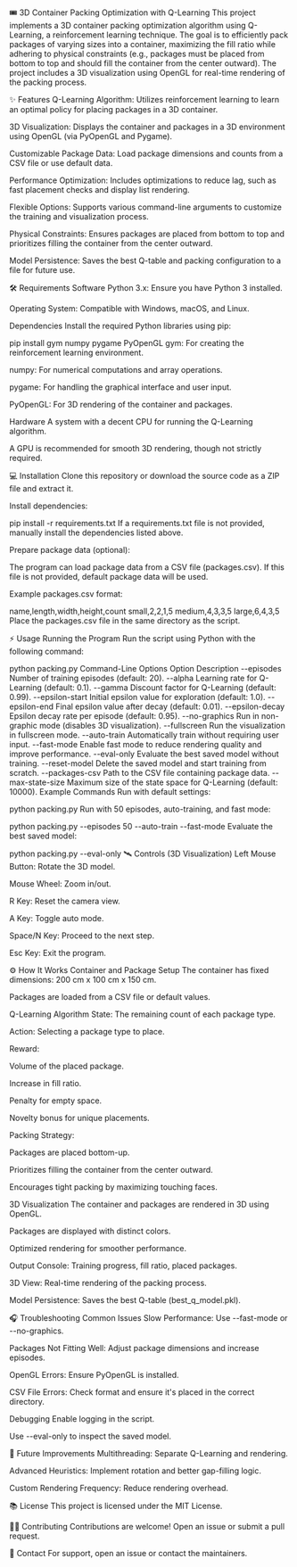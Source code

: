 
🎟️ 3D Container Packing Optimization with Q-Learning
This project implements a 3D container packing optimization algorithm using Q-Learning, a reinforcement learning technique. The goal is to efficiently pack packages of varying sizes into a container, maximizing the fill ratio while adhering to physical constraints (e.g., packages must be placed from bottom to top and should fill the container from the center outward). The project includes a 3D visualization using OpenGL for real-time rendering of the packing process.

✨ Features
Q-Learning Algorithm: Utilizes reinforcement learning to learn an optimal policy for placing packages in a 3D container.

3D Visualization: Displays the container and packages in a 3D environment using OpenGL (via PyOpenGL and Pygame).

Customizable Package Data: Load package dimensions and counts from a CSV file or use default data.

Performance Optimization: Includes optimizations to reduce lag, such as fast placement checks and display list rendering.

Flexible Options: Supports various command-line arguments to customize the training and visualization process.

Physical Constraints: Ensures packages are placed from bottom to top and prioritizes filling the container from the center outward.

Model Persistence: Saves the best Q-table and packing configuration to a file for future use.

🛠️ Requirements
Software
Python 3.x: Ensure you have Python 3 installed.

Operating System: Compatible with Windows, macOS, and Linux.

Dependencies
Install the required Python libraries using pip:

pip install gym numpy pygame PyOpenGL
gym: For creating the reinforcement learning environment.

numpy: For numerical computations and array operations.

pygame: For handling the graphical interface and user input.

PyOpenGL: For 3D rendering of the container and packages.

Hardware
A system with a decent CPU for running the Q-Learning algorithm.

A GPU is recommended for smooth 3D rendering, though not strictly required.

💻 Installation
Clone this repository or download the source code as a ZIP file and extract it.

Install dependencies:

pip install -r requirements.txt
If a requirements.txt file is not provided, manually install the dependencies listed above.

Prepare package data (optional):

The program can load package data from a CSV file (packages.csv). If this file is not provided, default package data will be used.

Example packages.csv format:

name,length,width,height,count
small,2,2,1,5
medium,4,3,3,5
large,6,4,3,5
Place the packages.csv file in the same directory as the script.

⚡ Usage
Running the Program
Run the script using Python with the following command:

python packing.py
Command-Line Options
Option	Description
--episodes <int>	Number of training episodes (default: 20).
--alpha <float>	Learning rate for Q-Learning (default: 0.1).
--gamma <float>	Discount factor for Q-Learning (default: 0.99).
--epsilon-start <float>	Initial epsilon value for exploration (default: 1.0).
--epsilon-end <float>	Final epsilon value after decay (default: 0.01).
--epsilon-decay <float>	Epsilon decay rate per episode (default: 0.95).
--no-graphics	Run in non-graphic mode (disables 3D visualization).
--fullscreen	Run the visualization in fullscreen mode.
--auto-train	Automatically train without requiring user input.
--fast-mode	Enable fast mode to reduce rendering quality and improve performance.
--eval-only	Evaluate the best saved model without training.
--reset-model	Delete the saved model and start training from scratch.
--packages-csv <path>	Path to the CSV file containing package data.
--max-state-size <int>	Maximum size of the state space for Q-Learning (default: 10000).
Example Commands
Run with default settings:

python packing.py
Run with 50 episodes, auto-training, and fast mode:

python packing.py --episodes 50 --auto-train --fast-mode
Evaluate the best saved model:

python packing.py --eval-only
🛰 Controls (3D Visualization)
Left Mouse Button: Rotate the 3D model.

Mouse Wheel: Zoom in/out.

R Key: Reset the camera view.

A Key: Toggle auto mode.

Space/N Key: Proceed to the next step.

Esc Key: Exit the program.

⚙ How It Works
Container and Package Setup
The container has fixed dimensions: 200 cm x 100 cm x 150 cm.

Packages are loaded from a CSV file or default values.

Q-Learning Algorithm
State: The remaining count of each package type.

Action: Selecting a package type to place.

Reward:

Volume of the placed package.

Increase in fill ratio.

Penalty for empty space.

Novelty bonus for unique placements.

Packing Strategy:

Packages are placed bottom-up.

Prioritizes filling the container from the center outward.

Encourages tight packing by maximizing touching faces.

3D Visualization
The container and packages are rendered in 3D using OpenGL.

Packages are displayed with distinct colors.

Optimized rendering for smoother performance.

Output
Console: Training progress, fill ratio, placed packages.

3D View: Real-time rendering of the packing process.

Model Persistence: Saves the best Q-table (best_q_model.pkl).

🎧 Troubleshooting
Common Issues
Slow Performance: Use --fast-mode or --no-graphics.

Packages Not Fitting Well: Adjust package dimensions and increase episodes.

OpenGL Errors: Ensure PyOpenGL is installed.

CSV File Errors: Check format and ensure it's placed in the correct directory.

Debugging
Enable logging in the script.

Use --eval-only to inspect the saved model.

🌟 Future Improvements
Multithreading: Separate Q-Learning and rendering.

Advanced Heuristics: Implement rotation and better gap-filling logic.

Custom Rendering Frequency: Reduce rendering overhead.

📚 License
This project is licensed under the MIT License.

👨‍💻 Contributing
Contributions are welcome! Open an issue or submit a pull request.

📢 Contact
For support, open an issue or contact the maintainers.


